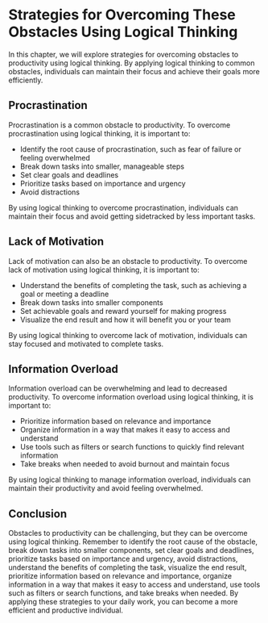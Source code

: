 Strategies for Overcoming These Obstacles Using Logical Thinking
=======================================================================================================================================

In this chapter, we will explore strategies for overcoming obstacles to productivity using logical thinking. By applying logical thinking to common obstacles, individuals can maintain their focus and achieve their goals more efficiently.

Procrastination
---------------

Procrastination is a common obstacle to productivity. To overcome procrastination using logical thinking, it is important to:

* Identify the root cause of procrastination, such as fear of failure or feeling overwhelmed
* Break down tasks into smaller, manageable steps
* Set clear goals and deadlines
* Prioritize tasks based on importance and urgency
* Avoid distractions

By using logical thinking to overcome procrastination, individuals can maintain their focus and avoid getting sidetracked by less important tasks.

Lack of Motivation
------------------

Lack of motivation can also be an obstacle to productivity. To overcome lack of motivation using logical thinking, it is important to:

* Understand the benefits of completing the task, such as achieving a goal or meeting a deadline
* Break down tasks into smaller components
* Set achievable goals and reward yourself for making progress
* Visualize the end result and how it will benefit you or your team

By using logical thinking to overcome lack of motivation, individuals can stay focused and motivated to complete tasks.

Information Overload
--------------------

Information overload can be overwhelming and lead to decreased productivity. To overcome information overload using logical thinking, it is important to:

* Prioritize information based on relevance and importance
* Organize information in a way that makes it easy to access and understand
* Use tools such as filters or search functions to quickly find relevant information
* Take breaks when needed to avoid burnout and maintain focus

By using logical thinking to manage information overload, individuals can maintain their productivity and avoid feeling overwhelmed.

Conclusion
----------

Obstacles to productivity can be challenging, but they can be overcome using logical thinking. Remember to identify the root cause of the obstacle, break down tasks into smaller components, set clear goals and deadlines, prioritize tasks based on importance and urgency, avoid distractions, understand the benefits of completing the task, visualize the end result, prioritize information based on relevance and importance, organize information in a way that makes it easy to access and understand, use tools such as filters or search functions, and take breaks when needed. By applying these strategies to your daily work, you can become a more efficient and productive individual.
